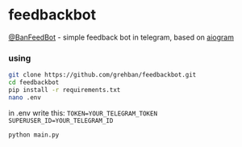 # feedbackbot
[@BanFeedBot](https://t.me/BanFeedBot) - simple feedback bot in telegram, based on [aiogram](https://github.com/aiogram/aiogram)

### using
```bash
git clone https://github.com/grehban/feedbackbot.git
cd feedbackbot
pip install -r requirements.txt
nano .env
```

in .env write this:
  `TOKEN=YOUR_TELEGRAM_TOKEN`
  `SUPERUSER_ID=YOUR_TELEGRAM_ID`

```bash
python main.py
```
